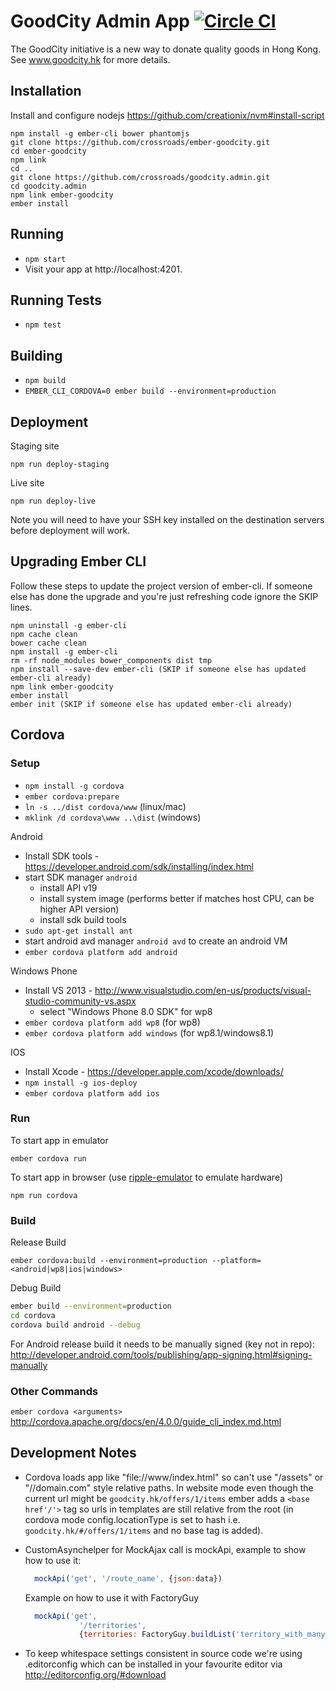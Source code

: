 # GoodCity Admin App [![Circle CI](https://circleci.com/gh/crossroads/admin.goodcity.svg?style=svg)](https://circleci.com/gh/crossroads/admin.goodcity)

The GoodCity initiative is a new way to donate quality goods in Hong Kong. See www.goodcity.hk for more details.

## Installation

Install and configure nodejs https://github.com/creationix/nvm#install-script

```shell
npm install -g ember-cli bower phantomjs
git clone https://github.com/crossroads/ember-goodcity.git
cd ember-goodcity
npm link
cd ..
git clone https://github.com/crossroads/goodcity.admin.git
cd goodcity.admin
npm link ember-goodcity
ember install
```

## Running

* `npm start`
* Visit your app at http://localhost:4201.

## Running Tests

* `npm test`

## Building

* `npm build`
* `EMBER_CLI_CORDOVA=0 ember build --environment=production`

## Deployment

Staging site

`npm run deploy-staging`

Live site

`npm run deploy-live`

Note you will need to have your SSH key installed on the destination servers before deployment will work.

## Upgrading Ember CLI

Follow these steps to update the project version of ember-cli.
If someone else has done the upgrade and you're just refreshing code ignore the SKIP lines.

```shell
npm uninstall -g ember-cli
npm cache clean
bower cache clean
npm install -g ember-cli
rm -rf node_modules bower_components dist tmp
npm install --save-dev ember-cli (SKIP if someone else has updated ember-cli already)
npm link ember-goodcity
ember install
ember init (SKIP if someone else has updated ember-cli already)
```

## Cordova

### Setup
* `npm install -g cordova`
* `ember cordova:prepare`
* `ln -s ../dist cordova/www` (linux/mac)
* `mklink /d cordova\www ..\dist` (windows)

Android
* Install SDK tools - https://developer.android.com/sdk/installing/index.html
* start SDK manager `android`
  - install API v19
  - install system image (performs better if matches host CPU, can be higher API version)
  - install sdk build tools
* `sudo apt-get install ant`
* start android avd manager `android avd` to create an android VM
* `ember cordova platform add android`

Windows Phone
* Install VS 2013 - http://www.visualstudio.com/en-us/products/visual-studio-community-vs.aspx
  - select "Windows Phone 8.0 SDK" for wp8
* `ember cordova platform add wp8` (for wp8)
* `ember cordova platform add windows` (for wp8.1/windows8.1)

IOS
* Install Xcode - https://developer.apple.com/xcode/downloads/
* `npm install -g ios-deploy`
* `ember cordova platform add ios`

### Run
To start app in emulator

`ember cordova run`

To start app in browser (use [ripple-emulator](https://chrome.google.com/webstore/detail/ripple-emulator-beta/geelfhphabnejjhdalkjhgipohgpdnoc?hl=en) to emulate hardware)

`npm run cordova`

### Build
Release Build

`ember cordova:build --environment=production --platform=<android|wp8|ios|windows>`

Debug Build
```sh
ember build --environment=production
cd cordova
cordova build android --debug
```

For Android release build it needs to be manually signed (key not in repo):
http://developer.android.com/tools/publishing/app-signing.html#signing-manually

### Other Commands
`ember cordova <arguments>`
http://cordova.apache.org/docs/en/4.0.0/guide_cli_index.md.html

## Development Notes

* Cordova loads app like "file://www/index.html" so can't use "/assets" or "//domain.com" style relative paths. In website mode even though the current url might be `goodcity.hk/offers/1/items` ember adds a `<base href'/'>` tag so urls in templates are still relative from the root (in cordova mode config.locationType is set to hash i.e. `goodcity.hk/#/offers/1/items` and no base tag is added).

* CustomAsynchelper for MockAjax call is mockApi, example to show how to use it:
  ```js
    mockApi('get', '/route_name', {json:data})
  ```
  Example on how to use it with FactoryGuy
  ```js
  	mockApi('get',
              '/territories',
              {territories: FactoryGuy.buildList('territory_with_many_districts', 3)});
  ```

* To keep whitespace settings consistent in source code we're using .editorconfig which can be installed in your favourite editor via http://editorconfig.org/#download
